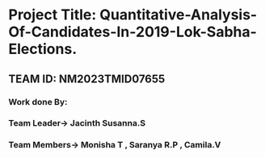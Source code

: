# Project Title: Quantitative-Analysis-Of-Candidates-In-2019-Lok-Sabha-Elections.
## TEAM ID: NM2023TMID07655
### Work done By:
### Team Leader-> Jacinth Susanna.S
### Team Members-> Monisha T , Saranya R.P , Camila.V
